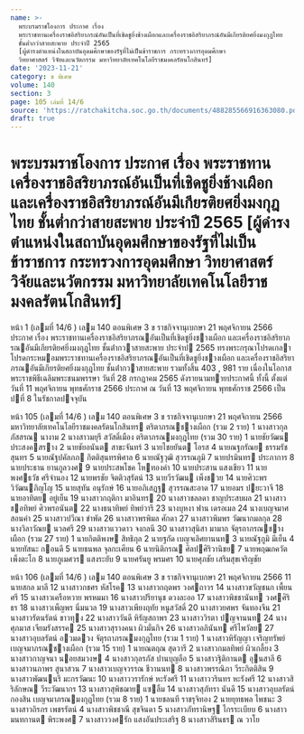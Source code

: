 ```yaml
---
name: >-
  พระบรมราชโองการ ประกาศ เรื่อง
  พระราชทานเครื่องราชอิสริยาภรณ์อันเป็นที่เชิดชูยิ่งช้างเผือกและเครื่องราชอิสริยาภรณ์อันมีเกียรติยศยิ่งมงกุฎไทย
  ชั้นต่ำกว่าสายสะพาย ประจำปี 2565
  [ผู้ดำรงตำแหน่งในสถาบันอุดมศึกษาของรัฐที่ไม่เป็นข้าราชการ กระทรวงการอุดมศึกษา
  วิทยาศาสตร์ วิจัยและนวัตกรรม มหาวิทยาลัยเทคโนโลยีราชมงคลรัตนโกสินทร์]
date: '2023-11-21'
category: ข พิเศษ
volume: 140
section: 3
page: 105 เล่มที่ 14/6
source: 'https://ratchakitcha.soc.go.th/documents/488285566916363080.pdf'
draft: true
---
```


# พระบรมราชโองการ ประกาศ เรื่อง พระราชทานเครื่องราชอิสริยาภรณ์อันเป็นที่เชิดชูยิ่งช้างเผือกและเครื่องราชอิสริยาภรณ์อันมีเกียรติยศยิ่งมงกุฎไทย ชั้นต่ำกว่าสายสะพาย ประจำปี 2565 [ผู้ดำรงตำแหน่งในสถาบันอุดมศึกษาของรัฐที่ไม่เป็นข้าราชการ กระทรวงการอุดมศึกษา วิทยาศาสตร์ วิจัยและนวัตกรรม มหาวิทยาลัยเทคโนโลยีราชมงคลรัตนโกสินทร์]

หน้า 1 (เลมที่ 14/6 ) เลม 140 ตอนพิเศษ 3 ข ราชกิจจานุเบกษา 21 พฤศจิกายน 2566 ประกาศ เรื่อง พระราชทานเครื่องราชอิสริยาภรณอันเป็นที่เชิดชูยิ่งชางเผือก และเครื่องราชอิสริยาภรณอันมีเกียรติยศยิ่งมงกุฎไทย ชั้นต่ํากวาสายสะพาย ประจําป 2565 ทรงพระกรุณาโปรดเกลาโปรดกระหมอมพระราชทานเครื่องราชอิสริยาภรณอันเป็นที่เชิดชูยิ่งชางเผือก และเครื่องราชอิสริยาภรณอันมีเกียรติยศยิ่งมงกุฎไทย ชั้นต่ํากวาสายสะพาย รวมทั้งสิ้น 403 , 981 ราย เนื่องในโอกาสพระราชพิธีเฉลิมพระชนมพรรษา วันที่ 28 กรกฎาคม 2565 ดังรายนามทายประกาศนี้ ทั้งนี้ ตั้งแต่วันที่ 11 พฤศจิกายน พุทธศักราช 2566 ประกาศ ณ วันที่ 13 พฤศจิกายน พุทธศักราช 2566 เป็นปที่ 8 ในรัชกาลปจจุบัน

หน้า 105 (เลมที่ 14/6 ) เลม 140 ตอนพิเศษ 3 ข ราชกิจจานุเบกษา 21 พฤศจิกายน 2566 มหาวิทยาลัยเทคโนโลยีราชมงคลรัตนโกสินทร ตริตาภรณชางเผือก (รวม 2 ราย) 1 นางสาวกุลภัสสรณ นางาม 2 นางสาวมยุรี สวัสดิ์เมือง ตริตาภรณมงกุฎไทย (รวม 30 ราย) 1 นายชัยวัฒน ประสงคสราง 2 นายชัยอนันต สาขะจันทร์ 3 นายไชยยันต โอรส 4 นายณฐกรัณย ธรรมรัชสุนทร 5 นายณัฐปคัลภภ กิตติสุนทรพิศาล 6 นายณัฐวุฒิ สุวรรณภูมิ 7 นายปรมินทร ประภาการ 8 นายประธาน ยานกูลวงศ 9 นายประสพโชค โหทองคํา 10 นายประสาน แสงเขียว 11 นายพงศธวัช ศรีจํานอง 12 นายพรชัย จิตติวสุรัตน์ 13 นายวีรวัฒน เพ็งชวย 14 นายศิวะพร วิวัฒนภิญโญ 15 นายสุทัน อนุรักษ์ 16 นายอภิเสฏฐ สุวรรณสะอาด 17 นายอมร ปยะวาจี 18 นายอาทิตย อยู่เย็น 19 นางสาวกฤติกา มาอินทร 20 นางสาวชลลดา ชาญประสบผล 21 นางสาวชอทิพย์ ศิวพรอนันต 22 นางธนาทิพย์ ทิพย์วารี 23 นางบุหงา ฟาน เดรอเมล 24 นางเบญจมาศ สอนคํา 25 นางสาวปวีณา ขําพัด 26 นางสาวพรพิมล ศักดา 27 นางสาวพิมพร วัฒนากมลกุล 28 นางวิลาวัณย นวลศรี 29 นางสาวแววดาว จงกลนี 30 นางสาวสุนิสา มามาก จัตุรถาภรณชางเผือก (รวม 27 ราย) 1 นายกิตติพงษ สิทธิกุล 2 นายฐกัด เบญจเลิศยานนท 3 นายณัฐภูมิ มีเย็น 4 นายทัสนะ กอนดี 5 นายธนพล จุลกะเศียน 6 นายนิติกรณ ศิลปศิริวานิชย 7 นายพฤฒภควัต เพ็งตะโก 8 นายภูเมศวร แสงระยับ 9 นายศรันยู พรมศร 10 นายศุภชัย เสริมสุขเจริญชัย

หน้า 106 (เลมที่ 14/6 ) เลม 140 ตอนพิเศษ 3 ข ราชกิจจานุเบกษา 21 พฤศจิกายน 2566 11 นายสกล มาลี 12 นางสาวกชศร หัสโรค 13 นางสาวกฤตพร วงศถาวร 14 นางสาวขวัญชนก เพื้ยนศรี 15 นางสาวเครือหวาย พรหมมา 16 นางสาวปรียานุช ดวงละออ 17 นางสาวพิชชานันท วงศศิริธร 18 นางสาวเพ็ญพร นิ่มนวล 19 นางสาวเพียงฤทัย หนูสวัสดิ์ 20 นางสาวยศพร จันทองจีน 21 นางสาวรัตนรัตน์ ขาวทุง 22 นางสาววันดี หิรัญสถาพร 23 นางสาววิรตา ปญจานนท 24 นางศุภมาส เจียมรังสรรค 25 นางสาวสุรางคนา ผิวมั่นกิจ 26 นางสาวอภินันท ศรีไพวัลย 27 นางสาวอุบลรัตน์ อวมดวง จัตุรถาภรณมงกุฎไทย (รวม 1 ราย) 1 นางสาวหิรัญญา เจริญทรัพย์ เบญจมาภรณชางเผือก (รวม 15 ราย) 1 นายณตฤณ สุดวารี 2 นางสาวกมลทิพย์ ผิวเกลี้ยง 3 นางสาวกาญจนา นอยสมวงษ 4 นางสาวกุลรภัส ปานบุญลือ 5 นางสาวฐิติกานต อุนสาลี 6 นางสาวนภาพร สูนาสวน 7 นางสาวเบญจวรรณ ชีวานนท 8 นางสาวพรรณิภา วีระกิตติสิน 9 นางสาวพัฒนนรี มะกรวัฒนะ 10 นางสาววรารักษ์ หะรังศรี 11 นางสาววรินทร หะรังศรี 12 นางสาวสิริลักษณ วีระวัฒนากร 13 นางสาวสุพิชฌาย แซลิ้ม 14 นางสาวสุภัทรา นันดี 15 นางสาวอุบลรัตน์ กองสิน เบญจมาภรณมงกุฎไทย (รวม 8 ราย) 1 นายชลนที ราชรุจิทอง 2 นายยุทธพล ไพชนะ 3 นางสาวถิรภร เพชรรัตน์ 4 นางสาวพิชชาณี สุขจินดา 5 นางสาวภัทรานิษฐ ไกรระเบียบ 6 นางสาวมนทกานต พิระพงศ 7 นางสาววงศรัก แสงอันประเสริฐ 8 นางสาวสิรินธร ณ วาโย
